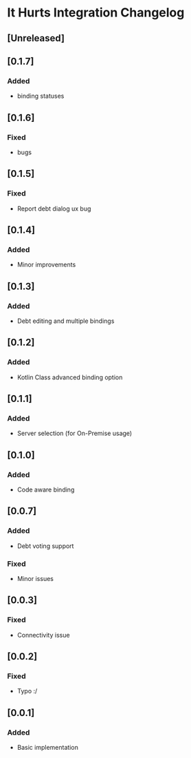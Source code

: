 <!-- Keep a Changelog guide -> https://keepachangelog.com -->

# It Hurts Integration Changelog

## [Unreleased]

## [0.1.7]
### Added
- binding statuses

## [0.1.6]
### Fixed
- bugs

## [0.1.5]
### Fixed
- Report debt dialog ux bug

## [0.1.4]
### Added
- Minor improvements

## [0.1.3]
### Added
- Debt editing and multiple bindings


## [0.1.2]
### Added
- Kotlin Class advanced binding option

## [0.1.1]
### Added
- Server selection (for On-Premise usage)

## [0.1.0]
### Added
- Code aware binding

## [0.0.7]
### Added
- Debt voting support

### Fixed
- Minor issues

## [0.0.3]
### Fixed
- Connectivity issue

## [0.0.2]
### Fixed
- Typo :/

## [0.0.1]
### Added
- Basic implementation

